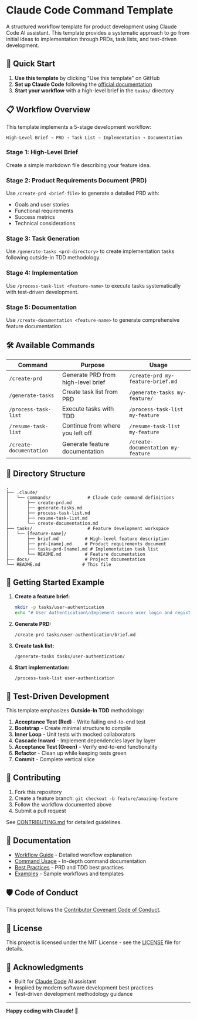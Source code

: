 # Claude Code Command Template

A structured workflow template for product development using Claude Code AI assistant. This template provides a systematic approach to go from initial ideas to implementation through PRDs, task lists, and test-driven development.

## 🚀 Quick Start

1. **Use this template** by clicking "Use this template" on GitHub
2. **Set up Claude Code** following the [official documentation](https://docs.anthropic.com/en/docs/claude-code)
3. **Start your workflow** with a high-level brief in the `tasks/` directory

## 📋 Workflow Overview

This template implements a 5-stage development workflow:

```
High-Level Brief → PRD → Task List → Implementation → Documentation
```

### Stage 1: High-Level Brief
Create a simple markdown file describing your feature idea.

### Stage 2: Product Requirements Document (PRD)
Use `/create-prd <brief-file>` to generate a detailed PRD with:
- Goals and user stories
- Functional requirements
- Success metrics
- Technical considerations

### Stage 3: Task Generation
Use `/generate-tasks <prd-directory>` to create implementation tasks following outside-in TDD methodology.

### Stage 4: Implementation
Use `/process-task-list <feature-name>` to execute tasks systematically with test-driven development.

### Stage 5: Documentation
Use `/create-documentation <feature-name>` to generate comprehensive feature documentation.

## 🛠️ Available Commands

| Command | Purpose | Usage |
|---------|---------|-------|
| `/create-prd` | Generate PRD from high-level brief | `/create-prd my-feature-brief.md` |
| `/generate-tasks` | Create task list from PRD | `/generate-tasks my-feature/` |
| `/process-task-list` | Execute tasks with TDD | `/process-task-list my-feature` |
| `/resume-task-list` | Continue from where you left off | `/resume-task-list my-feature` |
| `/create-documentation` | Generate feature documentation | `/create-documentation my-feature` |

## 📁 Directory Structure

```
.
├── .claude/
│   └── commands/              # Claude Code command definitions
│       ├── create-prd.md
│       ├── generate-tasks.md
│       ├── process-task-list.md
│       ├── resume-task-list.md
│       └── create-documentation.md
├── tasks/                     # Feature development workspace
│   └── [feature-name]/
│       ├── brief.md          # High-level feature description
│       ├── prd-[name].md     # Product requirements document
│       ├── tasks-prd-[name].md # Implementation task list
│       └── README.md         # Feature documentation
├── docs/                     # Project documentation
└── README.md                # This file
```

## 🎯 Getting Started Example

1. **Create a feature brief:**
   ```bash
   mkdir -p tasks/user-authentication
   echo "# User Authentication\nImplement secure user login and registration system." > tasks/user-authentication/brief.md
   ```

2. **Generate PRD:**
   ```
   /create-prd tasks/user-authentication/brief.md
   ```

3. **Create task list:**
   ```
   /generate-tasks tasks/user-authentication/
   ```

4. **Start implementation:**
   ```
   /process-task-list user-authentication
   ```

## 🧪 Test-Driven Development

This template emphasizes **Outside-In TDD** methodology:

1. **Acceptance Test (Red)** - Write failing end-to-end test
2. **Bootstrap** - Create minimal structure to compile
3. **Inner Loop** - Unit tests with mocked collaborators
4. **Cascade Inward** - Implement dependencies layer by layer
5. **Acceptance Test (Green)** - Verify end-to-end functionality
6. **Refactor** - Clean up while keeping tests green
7. **Commit** - Complete vertical slice

## 🤝 Contributing

1. Fork this repository
2. Create a feature branch: `git checkout -b feature/amazing-feature`
3. Follow the workflow documented above
4. Submit a pull request

See [CONTRIBUTING.md](CONTRIBUTING.md) for detailed guidelines.

## 📖 Documentation

- [Workflow Guide](docs/workflow-guide.md) - Detailed workflow explanation
- [Command Usage](docs/command-usage.md) - In-depth command documentation
- [Best Practices](docs/best-practices.md) - PRD and TDD best practices
- [Examples](docs/examples/) - Sample workflows and templates

## 🛡️ Code of Conduct

This project follows the [Contributor Covenant Code of Conduct](CODE_OF_CONDUCT.md).

## 📄 License

This project is licensed under the MIT License - see the [LICENSE](LICENSE) file for details.

## 🙏 Acknowledgments

- Built for [Claude Code](https://docs.anthropic.com/en/docs/claude-code) AI assistant
- Inspired by modern software development best practices
- Test-driven development methodology guidance

---

**Happy coding with Claude! 🚀**